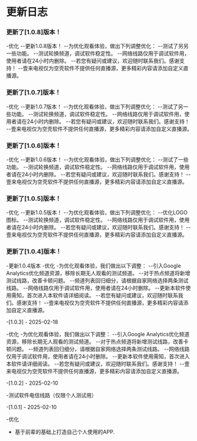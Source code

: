 # 更新日志
### 更新了[1.0.8]版本！
-优化
--更新1.0.8版本！
--为优化观看体验，做出下列调整优化：
--测试了另另一些功能。
--测试轮换频道，调试软件稳定性。
--网络线路仅用于调试软件用，使用者请在24小时内删除。
--若您有疑问或建议，欢迎随时联系我们。感谢支持！
--壹来电视仅为空壳软件不提供任何直播源，更多精彩内容请添加自定义直播源。
### 更新了[1.0.7]版本！
-优化
--更新1.0.7版本！
--为优化观看体验，做出下列调整优化：
--测试了另一些功能。
--测试轮换频道，调试软件稳定性。
--网络线路仅用于调试软件用，使用者请在24小时内删除。
--若您有疑问或建议，欢迎随时联系我们。感谢支持！
--壹来电视仅为空壳软件不提供任何直播源，更多精彩内容请添加自定义直播源。

### 更新了[1.0.6]版本！
-优化
--更新1.0.6版本！
--为优化观看体验，做出下列调整优化：
--测试了一些功能。
--测试轮换频道，调试软件稳定性。
--网络线路仅用于调试软件用，使用者请在24小时内删除。
--若您有疑问或建议，欢迎随时联系我们。感谢支持！
--壹来电视仅为空壳软件不提供任何直播源，更多精彩内容请添加自定义直播源。

### 更新了[1.0.5]版本！
-优化
--更新1.0.5版本！
--为优化观看体验，做出下列调整优化：
--优化LOGO图标。
--测试轮换频道，调试软件稳定性。
--网络线路仅用于调试软件用，使用者请在24小时内删除。
--若您有疑问或建议，欢迎随时联系我们。感谢支持！
--壹来电视仅为空壳软件不提供任何直播源，更多精彩内容请添加自定义直播源。



### 更新了[1.0.4]版本！
-更新1.0.4版本
-优化
-为优化观看体验，我们做出以下调整：
--引入Google Analytics优化频道资源，移除长期无人观看的测试频道。
--对于热点频道将新增测试线路，改善卡顿问题。
--频道列表回归细分，请根据自家网络选择两条测试线路。
--网络线路仅用于调试软件用，使用者请在24小时删除。
--更新本软件使用需知，首次进入本软件请详细阅读。
--若您有疑问或建议，欢迎随时联系我们。感谢支持！
--壹来电视仅为空壳软件不提供任何直播源，更多精彩内容请添加自定义直播源。

-[1.0.3] - 2025-02-18

-优化
-为优化观看体验，我们做出以下调整：
--引入Google Analytics优化频道资源，移除长期无人观看的测试频道。
--对于热点频道将新增测试线路，改善卡顿问题。
--频道列表回归细分，请根据自家网络选择两条测试线路。
--网络线路仅用于调试软件用，使用者请在24小时删除。
--更新本软件使用需知，首次进入本软件请详细阅读。
--若您有疑问或建议，欢迎随时联系我们。感谢支持！
--壹来电视仅为空壳软件不提供任何直播源，更多精彩内容请添加自定义直播源。

-[1.0.2] - 2025-02-10

-测试软件电信线路（仅限个人测试用）

-[1.0.1] - 2025-02-10

-优化

- 基于前辈的基础上打造自己个人使用的APP.
